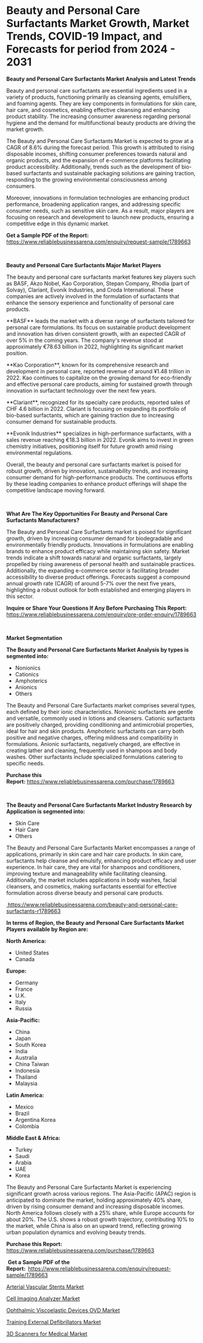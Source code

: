 <p><h1>Beauty and Personal Care Surfactants Market Growth, Market Trends, COVID-19 Impact, and Forecasts for period from 2024 - 2031</h1></p><p><strong>Beauty and Personal Care Surfactants Market Analysis and Latest Trends</strong></p>
<p><p>Beauty and personal care surfactants are essential ingredients used in a variety of products, functioning primarily as cleansing agents, emulsifiers, and foaming agents. They are key components in formulations for skin care, hair care, and cosmetics, enabling effective cleansing and enhancing product stability. The increasing consumer awareness regarding personal hygiene and the demand for multifunctional beauty products are driving the market growth.</p><p>The Beauty and Personal Care Surfactants Market is expected to grow at a CAGR of 8.6% during the forecast period. This growth is attributed to rising disposable incomes, shifting consumer preferences towards natural and organic products, and the expansion of e-commerce platforms facilitating product accessibility. Additionally, trends such as the development of bio-based surfactants and sustainable packaging solutions are gaining traction, responding to the growing environmental consciousness among consumers. </p><p>Moreover, innovations in formulation technologies are enhancing product performance, broadening application ranges, and addressing specific consumer needs, such as sensitive skin care. As a result, major players are focusing on research and development to launch new products, ensuring a competitive edge in this dynamic market.</p></p>
<p><strong>Get a Sample PDF of the Report:&nbsp;</strong> <a href="https://www.reliablebusinessarena.com/enquiry/request-sample/1789663?utm_campaign=1278&utm_medium=2&utm_source=Github&utm_content=ia&utm_term=13102024&utm_id=beauty-and-personal-care-surfactants">https://www.reliablebusinessarena.com/enquiry/request-sample/1789663</a></p>
<p>&nbsp;</p>
<p><strong>Beauty and Personal Care Surfactants Major Market Players</strong></p>
<p><p>The beauty and personal care surfactants market features key players such as BASF, Akzo Nobel, Kao Corporation, Stepan Company, Rhodia (part of Solvay), Clariant, Evonik Industries, and Croda International. These companies are actively involved in the formulation of surfactants that enhance the sensory experience and functionality of personal care products.</p><p>**BASF** leads the market with a diverse range of surfactants tailored for personal care formulations. Its focus on sustainable product development and innovation has driven consistent growth, with an expected CAGR of over 5% in the coming years. The company's revenue stood at approximately €78.63 billion in 2022, highlighting its significant market position.</p><p>**Kao Corporation**, known for its comprehensive research and development in personal care, reported revenue of around ¥1.48 trillion in 2022. Kao continues to capitalize on the growing demand for eco-friendly and effective personal care products, aiming for sustained growth through innovation in surfactant technology over the next few years.</p><p>**Clariant**, recognized for its specialty care products, reported sales of CHF 4.6 billion in 2022. Clariant is focusing on expanding its portfolio of bio-based surfactants, which are gaining traction due to increasing consumer demand for sustainable products. </p><p>**Evonik Industries** specializes in high-performance surfactants, with a sales revenue reaching €18.3 billion in 2022. Evonik aims to invest in green chemistry initiatives, positioning itself for future growth amid rising environmental regulations.</p><p>Overall, the beauty and personal care surfactants market is poised for robust growth, driven by innovation, sustainability trends, and increasing consumer demand for high-performance products. The continuous efforts by these leading companies to enhance product offerings will shape the competitive landscape moving forward.</p></p>
<p>&nbsp;</p>
<p><strong>What Are The Key Opportunities For Beauty and Personal Care Surfactants Manufacturers?</strong></p>
<p><p>The Beauty and Personal Care Surfactants market is poised for significant growth, driven by increasing consumer demand for biodegradable and environmentally friendly products. Innovations in formulations are enabling brands to enhance product efficacy while maintaining skin safety. Market trends indicate a shift towards natural and organic surfactants, largely propelled by rising awareness of personal health and sustainable practices. Additionally, the expanding e-commerce sector is facilitating broader accessibility to diverse product offerings. Forecasts suggest a compound annual growth rate (CAGR) of around 5-7% over the next five years, highlighting a robust outlook for both established and emerging players in this sector.</p></p>
<p><strong>Inquire or Share Your Questions If Any Before Purchasing This Report:</strong> <a href="https://www.reliablebusinessarena.com/enquiry/pre-order-enquiry/1789663?utm_campaign=1278&utm_medium=2&utm_source=Github&utm_content=ia&utm_term=13102024&utm_id=beauty-and-personal-care-surfactants">https://www.reliablebusinessarena.com/enquiry/pre-order-enquiry/1789663</a></p>
<p>&nbsp;</p>
<p><strong>Market Segmentation</strong></p>
<p><strong>The Beauty and Personal Care Surfactants Market Analysis by types is segmented into:</strong></p>
<p><ul><li>Nonionics</li><li>Cationics</li><li>Amphoterics</li><li>Anionics</li><li>Others</li></ul></p>
<p><p>The Beauty and Personal Care Surfactants market comprises several types, each defined by their ionic characteristics. Nonionic surfactants are gentle and versatile, commonly used in lotions and cleansers. Cationic surfactants are positively charged, providing conditioning and antimicrobial properties, ideal for hair and skin products. Amphoteric surfactants can carry both positive and negative charges, offering mildness and compatibility in formulations. Anionic surfactants, negatively charged, are effective in creating lather and cleaning, frequently used in shampoos and body washes. Other surfactants include specialized formulations catering to specific needs.</p></p>
<p><strong>Purchase this Report:&nbsp;</strong><a href="https://www.reliablebusinessarena.com/purchase/1789663?utm_campaign=1278&utm_medium=2&utm_source=Github&utm_content=ia&utm_term=13102024&utm_id=beauty-and-personal-care-surfactants">https://www.reliablebusinessarena.com/purchase/1789663</a></p>
<p>&nbsp;</p>
<p><strong>The Beauty and Personal Care Surfactants Market Industry Research by Application is segmented into:</strong></p>
<p><ul><li>Skin Care</li><li>Hair Care</li><li>Others</li></ul></p>
<p><p>The Beauty and Personal Care Surfactants Market encompasses a range of applications, primarily in skin care and hair care products. In skin care, surfactants help cleanse and emulsify, enhancing product efficacy and user experience. In hair care, they are vital for shampoos and conditioners, improving texture and manageability while facilitating cleansing. Additionally, the market includes applications in body washes, facial cleansers, and cosmetics, making surfactants essential for effective formulation across diverse beauty and personal care products.</p></p>
<p><a href="https://www.reliablebusinessarena.com/beauty-and-personal-care-surfactants-r1789663?utm_campaign=1278&utm_medium=2&utm_source=Github&utm_content=ia&utm_term=13102024&utm_id=beauty-and-personal-care-surfactants">&nbsp;https://www.reliablebusinessarena.com/beauty-and-personal-care-surfactants-r1789663</a></p>
<p><strong>In terms of Region, the Beauty and Personal Care Surfactants Market Players available by Region are:</strong></p>
<p>
    <p> <strong> North America: </strong>
        <ul>
            <li>United States</li>
            <li>Canada</li>
        </ul>
        </p> 
    <p> <strong> Europe: </strong>
        <ul>
            <li>Germany</li>
            <li>France</li>
            <li>U.K.</li>
            <li>Italy</li>
            <li>Russia</li>
        </ul>
        </p> 
    <p> <strong> Asia-Pacific: </strong>
        <ul>
            <li>China</li>
            <li>Japan</li>
            <li>South Korea</li>
            <li>India</li>
            <li>Australia</li>
            <li>China Taiwan</li>
            <li>Indonesia</li>
            <li>Thailand</li>
            <li>Malaysia</li>
        </ul>
        </p> 
    <p> <strong> Latin America: </strong>
        <ul>
            <li>Mexico</li>
            <li>Brazil</li>
            <li>Argentina Korea</li>
            <li>Colombia</li>
        </ul>
        </p> 
    <p> <strong> Middle East & Africa: </strong>
        <ul>
            <li>Turkey</li>
            <li>Saudi</li>
            <li>Arabia</li>
            <li>UAE</li>
            <li>Korea</li>
        </ul>
    </p>
    </p>
<p><p>The Beauty and Personal Care Surfactants Market is experiencing significant growth across various regions. The Asia-Pacific (APAC) region is anticipated to dominate the market, holding approximately 40% share, driven by rising consumer demand and increasing disposable incomes. North America follows closely with a 25% share, while Europe accounts for about 20%. The U.S. shows a robust growth trajectory, contributing 10% to the market, while China is also on an upward trend, reflecting growing urban population dynamics and evolving beauty trends.</p></p>
<p><strong>Purchase this Report: </strong><a href="https://www.reliablebusinessarena.com/purchase/1789663?utm_campaign=1278&utm_medium=2&utm_source=Github&utm_content=ia&utm_term=13102024&utm_id=beauty-and-personal-care-surfactants">https://www.reliablebusinessarena.com/purchase/1789663</a></p>
<p>&nbsp;<strong>Get a Sample PDF of the Report:&nbsp;&nbsp;</strong><a href="https://www.reliablebusinessarena.com/enquiry/request-sample/1789663?utm_campaign=1278&utm_medium=2&utm_source=Github&utm_content=ia&utm_term=13102024&utm_id=beauty-and-personal-care-surfactants">https://www.reliablebusinessarena.com/enquiry/request-sample/1789663</a></p>
<p><strong></strong></p>
<p><p><a href="https://www.linkedin.com/pulse/arterial-vascular-stents-market-size-growth-trends-industry-u0u1e?utm_campaign=1278&utm_medium=2&utm_source=Github&utm_content=ia&utm_term=13102024&utm_id=beauty-and-personal-care-surfactants">Arterial Vascular Stents Market</a></p><p><a href="https://www.linkedin.com/pulse/cell-imaging-analyzer-market-growth-segmentation-regional-nnb7e?utm_campaign=1278&utm_medium=2&utm_source=Github&utm_content=ia&utm_term=13102024&utm_id=beauty-and-personal-care-surfactants">Cell Imaging Analyzer Market</a></p><p><a href="https://www.linkedin.com/pulse/pioneering-growth-analyzing-global-ophthalmic-viscoelastic-cbbne?utm_campaign=1278&utm_medium=2&utm_source=Github&utm_content=ia&utm_term=13102024&utm_id=beauty-and-personal-care-surfactants">Ophthalmic Viscoelastic Devices OVD Market</a></p><p><a href="https://www.linkedin.com/pulse/training-external-defibrillators-industry-analysis-report-zynje?utm_campaign=1278&utm_medium=2&utm_source=Github&utm_content=ia&utm_term=13102024&utm_id=beauty-and-personal-care-surfactants">Training External Defibrillators Market</a></p><p><a href="https://www.linkedin.com/pulse/3d-scanners-medical-market-global-regional-analysis-2024-kqtfe?utm_campaign=1278&utm_medium=2&utm_source=Github&utm_content=ia&utm_term=13102024&utm_id=beauty-and-personal-care-surfactants">3D Scanners for Medical Market</a></p></p>
